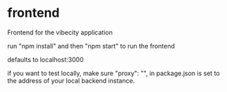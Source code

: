 # frontend
Frontend for the vibecity application

run "npm install" and then "npm start" to run the frontend

defaults to localhost:3000

if you want to test locally, make sure "proxy": "", in package.json is set to the address of your local backend instance.
